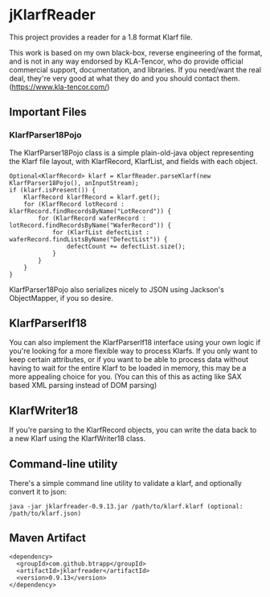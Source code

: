 # jKlarfReader

This project provides a reader for a 1.8 format Klarf file.

This work is based on my own black-box, reverse engineering of the format, and is not in any way endorsed by KLA-Tencor, who do provide official commercial support, documentation, 
and libraries.  If you need/want the real deal, they're very good at what they do and you should contact them.  (https://www.kla-tencor.com/)

## Important Files

### KlarfParser18Pojo 

The KlarfParser18Pojo class is a simple plain-old-java object representing the Klarf file layout, with KlarfRecord, KlarfList, and fields with each object. 

```
Optional<KlarfRecord> klarf = KlarfReader.parseKlarf(new KlarfParser18Pojo(), anInputStream);
if (klarf.isPresent()) {
    KlarfRecord klarfRecord = klarf.get();
    for (KlarfRecord lotRecord : klarfRecord.findRecordsByName("LotRecord")) {
        for (KlarfRecord waferRecord : lotRecord.findRecordsByName("WaferRecord")) {
            for (KlarfList defectList : waferRecord.findListsByName("DefectList")) {
                defectCount += defectList.size();
            }
        }
    }
}
```

KlarfParser18Pojo also serializes nicely to JSON using Jackson's ObjectMapper, if you so desire.

## KlarfParserIf18

You can also implement the KlarfParserIf18 interface using your own logic if you're looking for a more flexible way
to process Klarfs.  If you only want to keep certain attributes, or if you want to be able to process data without having to 
wait for the entire Klarf to be loaded in memory, this may be a more appealing choice for you.  (You can this of this as acting like SAX based XML 
parsing instead of DOM parsing)

## KlarfWriter18

If you're parsing to the KlarfRecord objects, you can write the data back to a new Klarf using the KlarfWriter18 class.


## Command-line utility

There's a simple command line utility to validate a klarf, and optionally convert it to json:

```
java -jar jklarfreader-0.9.13.jar /path/to/klarf.klarf (optional: /path/to/klarf.json)
```

## Maven Artifact
```
<dependency>
  <groupId>com.github.btrapp</groupId>
  <artifactId>jklarfreader</artifactId>
  <version>0.9.13</version>
</dependency>
```


